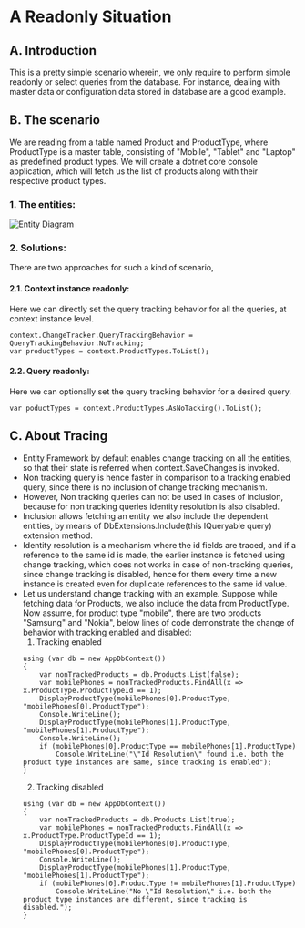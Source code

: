 # A Readonly Situation


## A. Introduction
This is a pretty simple scenario wherein, we only require to perform simple readonly or select queries from the database. For instance, dealing with master data or configuration data stored in database are a good example.

## B. The scenario
We are reading from a table named Product and ProductType, where ProductType is a master table, consisting of "Mobile", "Tablet" and "Laptop" as predefined product types. We will create a dotnet core console application, which will fetch us the list of products along with their respective product types.
  ### 1. The entities:
  ![Entity Diagram](https://github.com/sid31988/LearningEfCore/blob/scenario/001-Readonly-Situation/A-Readonly-Scenario-ERD.png)
  ### 2. Solutions:
  There are two approaches for such a kind of scenario,  
  #### 2.1. Context instance readonly:
  Here we can directly set the query tracking behavior for all the queries, at context instance level.
  ```
  context.ChangeTracker.QueryTrackingBehavior = QueryTrackingBehavior.NoTracking;
  var productTypes = context.ProductTypes.ToList();
  ```
  #### 2.2. Query readonly:
  Here we can optionally set the query tracking behavior for a desired query.
  ```
  var poductTypes = context.ProductTypes.AsNoTacking().ToList();
  ```
## C. About Tracing
- Entity Framework by default enables change tracking on all the entities, so that their state is referred when context.SaveChanges is invoked.
- Non tracking query is hence faster in comparison to a tracking enabled query, since there is no inclusion of change tracking mechanism.
- However, Non tracking queries can not be used in cases of inclusion, because for non tracking queries identity resolution is also disabled.
- Inclusion allows fetching an entity we also include the dependent entities, by means of DbExtensions.Include(this IQueryable query) extension method.
- Identity resolution is a mechanism where the id fields are traced, and if a reference to the same id is made, the earlier instance is fetched using change tracking, which does not works in case of non-tracking queries, since change tracking is disabled, hence for them every time a new instance is created even for duplicate references to the same id value.
- Let us understand change tracking with an example. Suppose while fetching data for Products, we also include the data from ProductType. Now assume, for product type "mobile", there are two products "Samsung" and "Nokia", below lines of code demonstrate the change of behavior with tracking enabled and disabled:
  1. Tracking enabled
    ```
    using (var db = new AppDbContext())
    {
        var nonTrackedProducts = db.Products.List(false);
        var mobilePhones = nonTrackedProducts.FindAll(x => x.ProductType.ProductTypeId == 1);
        DisplayProductType(mobilePhones[0].ProductType, "mobilePhones[0].ProductType");
        Console.WriteLine();
        DisplayProductType(mobilePhones[1].ProductType, "mobilePhones[1].ProductType");
        Console.WriteLine();
        if (mobilePhones[0].ProductType == mobilePhones[1].ProductType)
            Console.WriteLine("\"Id Resolution\" found i.e. both the product type instances are same, since tracking is enabled");
    }
    ```
  2. Tracking disabled
    ```
    using (var db = new AppDbContext())
    {
        var nonTrackedProducts = db.Products.List(true);
        var mobilePhones = nonTrackedProducts.FindAll(x => x.ProductType.ProductTypeId == 1);
        DisplayProductType(mobilePhones[0].ProductType, "mobilePhones[0].ProductType");
        Console.WriteLine();
        DisplayProductType(mobilePhones[1].ProductType, "mobilePhones[1].ProductType");
        if (mobilePhones[0].ProductType != mobilePhones[1].ProductType)
            Console.WriteLine("No \"Id Resolution\" i.e. both the product type instances are different, since tracking is disabled.");
    }
    ```
